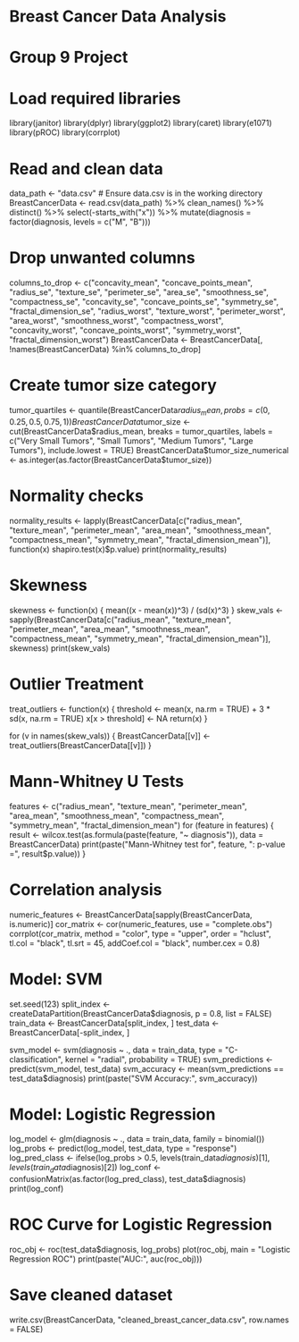 # Breast Cancer Data Analysis
# Group 9 Project

# Load required libraries
library(janitor)
library(dplyr)
library(ggplot2)
library(caret)
library(e1071)
library(pROC)
library(corrplot)

# Read and clean data
data_path <- "data.csv"  # Ensure data.csv is in the working directory
BreastCancerData <- read.csv(data_path) %>%
  clean_names() %>%
  distinct() %>%
  select(-starts_with("x")) %>%
  mutate(diagnosis = factor(diagnosis, levels = c("M", "B")))

# Drop unwanted columns
columns_to_drop <- c("concavity_mean", "concave_points_mean", "radius_se", "texture_se", "perimeter_se", "area_se",
                     "smoothness_se", "compactness_se", "concavity_se", "concave_points_se", "symmetry_se", "fractal_dimension_se",
                     "radius_worst", "texture_worst", "perimeter_worst", "area_worst", "smoothness_worst",
                     "compactness_worst", "concavity_worst", "concave_points_worst", "symmetry_worst", "fractal_dimension_worst")
BreastCancerData <- BreastCancerData[, !names(BreastCancerData) %in% columns_to_drop]

# Create tumor size category
tumor_quartiles <- quantile(BreastCancerData$radius_mean, probs = c(0, 0.25, 0.5, 0.75, 1))
BreastCancerData$tumor_size <- cut(BreastCancerData$radius_mean, 
                                    breaks = tumor_quartiles, 
                                    labels = c("Very Small Tumors", "Small Tumors", "Medium Tumors", "Large Tumors"), 
                                    include.lowest = TRUE)
BreastCancerData$tumor_size_numerical <- as.integer(as.factor(BreastCancerData$tumor_size))

# Normality checks
normality_results <- lapply(BreastCancerData[c("radius_mean", "texture_mean", "perimeter_mean", "area_mean", 
                                              "smoothness_mean", "compactness_mean", "symmetry_mean", "fractal_dimension_mean")], 
                           function(x) shapiro.test(x)$p.value)
print(normality_results)

# Skewness
skewness <- function(x) { mean((x - mean(x))^3) / (sd(x)^3) }
skew_vals <- sapply(BreastCancerData[c("radius_mean", "texture_mean", "perimeter_mean", "area_mean", 
                                        "smoothness_mean", "compactness_mean", "symmetry_mean", "fractal_dimension_mean")], skewness)
print(skew_vals)

# Outlier Treatment
treat_outliers <- function(x) {
  threshold <- mean(x, na.rm = TRUE) + 3 * sd(x, na.rm = TRUE)
  x[x > threshold] <- NA
  return(x)
}

for (v in names(skew_vals)) {
  BreastCancerData[[v]] <- treat_outliers(BreastCancerData[[v]])
}

# Mann-Whitney U Tests
features <- c("radius_mean", "texture_mean", "perimeter_mean", "area_mean", "smoothness_mean", "compactness_mean", "symmetry_mean", "fractal_dimension_mean")
for (feature in features) {
  result <- wilcox.test(as.formula(paste(feature, "~ diagnosis")), data = BreastCancerData)
  print(paste("Mann-Whitney test for", feature, ": p-value =", result$p.value))
}

# Correlation analysis
numeric_features <- BreastCancerData[sapply(BreastCancerData, is.numeric)]
cor_matrix <- cor(numeric_features, use = "complete.obs")
corrplot(cor_matrix, method = "color", type = "upper", order = "hclust", 
         tl.col = "black", tl.srt = 45, addCoef.col = "black", number.cex = 0.8)

# Model: SVM
set.seed(123)
split_index <- createDataPartition(BreastCancerData$diagnosis, p = 0.8, list = FALSE)
train_data <- BreastCancerData[split_index, ]
test_data <- BreastCancerData[-split_index, ]

svm_model <- svm(diagnosis ~ ., data = train_data, type = "C-classification", kernel = "radial", probability = TRUE)
svm_predictions <- predict(svm_model, test_data)
svm_accuracy <- mean(svm_predictions == test_data$diagnosis)
print(paste("SVM Accuracy:", svm_accuracy))

# Model: Logistic Regression
log_model <- glm(diagnosis ~ ., data = train_data, family = binomial())
log_probs <- predict(log_model, test_data, type = "response")
log_pred_class <- ifelse(log_probs > 0.5, levels(train_data$diagnosis)[1], levels(train_data$diagnosis)[2])
log_conf <- confusionMatrix(as.factor(log_pred_class), test_data$diagnosis)
print(log_conf)

# ROC Curve for Logistic Regression
roc_obj <- roc(test_data$diagnosis, log_probs)
plot(roc_obj, main = "Logistic Regression ROC")
print(paste("AUC:", auc(roc_obj)))

# Save cleaned dataset
write.csv(BreastCancerData, "cleaned_breast_cancer_data.csv", row.names = FALSE)

